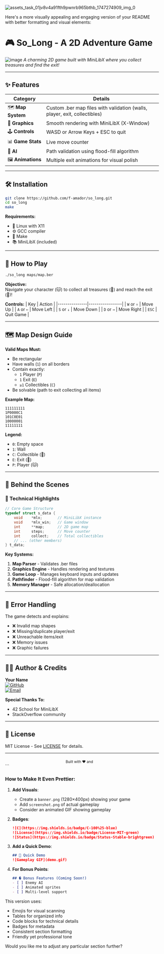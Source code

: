 ![assets_task_01jv8v4a91fth9pwnrb965bthb_1747274909_img_0](https://github.com/user-attachments/assets/da8bb8ed-3bea-4144-9453-95da7eb3695e)

Here's a more visually appealing and engaging version of your README with better formatting and visual elements:

# 🎮 So_Long - A 2D Adventure Game  

![image](https://github.com/user-attachments/assets/1afadf1b-9798-42d8-9b37-65f911bd8847) <!-- Add a nice banner image here if available -->
*A charming 2D game built with MiniLibX where you collect treasures and find the exit!*

---

## ✨ Features

| Category        | Details                                                                 |
|-----------------|-------------------------------------------------------------------------|
| 🗺️ **Map System**  | Custom .ber map files with validation (walls, player, exit, collectibles) |
| 🎨 **Graphics**    | Smooth rendering with MiniLibX (X-Window)                               |
| 🕹️ **Controls**    | WASD or Arrow Keys + ESC to quit                                       |
| 📊 **Game Stats**  | Live move counter                               |
| 🧠 **AI**          | Path validation using flood-fill algorithm                             |
| 🖼️ **Animations**  | Multiple exit animations for visual polish                             |

---

## 🛠️ Installation

```bash
git clone https://github.com/f-amador/so_long.git
cd so_long
make
```

**Requirements:**
- 🐧 Linux with X11
- ⚙️ GCC compiler
- 🔨 Make
- 📚 MiniLibX (included)

---

## 🎯 How to Play

```bash
./so_long maps/map.ber
```

**Objective:**  
Navigate your character (🐱) to collect all treasures (💎) and reach the exit (🚪)!

**Controls:**
| Key           | Action          |
|---------------|-----------------|
| `W` or `↑`    | Move Up         |
| `A` or `←`    | Move Left       |
| `S` or `↓`    | Move Down       |
| `D` or `→`    | Move Right      |
| `ESC`         | Quit Game       |

---

## 🗺️ Map Design Guide

**Valid Maps Must:**
- Be rectangular
- Have walls (`1`) on all borders
- Contain exactly:
  - `1` Player (`P`) 
  - `1` Exit (`E`)
  - `≥1` Collectibles (`C`)
- Be solvable (path to exit collecting all items)

**Example Map:**
```
111111111
1P0000C1
101C0E01
10000001
11111111
```

**Legend:**
- `0`: Empty space
- `1`: Wall
- `C`: Collectible (💎)
- `E`: Exit (🚪)
- `P`: Player (🐱)

---

## 🧠 Behind the Scenes

### 🔧 Technical Highlights

```c
// Core Game Structure
typedef struct s_data {
    void    *mlx;       // MiniLibX instance
    void    *mlx_win;   // Game window
    int     **map;      // 2D game map
    int     steps;      // Move counter
    int     collect;    // Total collectibles
    // ... (other members)
} t_data;
```

**Key Systems:**
1. **Map Parser** - Validates .ber files
2. **Graphics Engine** - Handles rendering and textures
3. **Game Loop** - Manages keyboard inputs and updates
4. **Pathfinder** - Flood-fill algorithm for map validation
5. **Memory Manager** - Safe allocation/deallocation

---

## 🚨 Error Handling

The game detects and explains:
- ❌ Invalid map shapes
- ❌ Missing/duplicate player/exit
- ❌ Unreachable items/exit
- ❌ Memory issues
- ❌ Graphic failures

---

## 👨‍💻 Author & Credits

**Your Name**  
[![GitHub](https://img.shields.io/badge/GitHub-Profile-blue?style=flat&logo=github)](https://github.com/yourusername)  
[![Email](https://img.shields.io/badge/Email-Contact%20Me-red?style=flat&logo=mail.ru)](mailto:your@email.com)

**Special Thanks To:**
- 42 School for MiniLibX
- StackOverflow community

---

## 📜 License

MIT License - See [LICENSE](LICENSE) for details.

---

<div align="center">
  <sub>Built with ❤️ and </sub>
  <img src="https://img.shields.io/badge/C-00599C?style=flat&logo=c&logoColor=white" height="14">
</div>
```

### How to Make It Even Prettier:

1. **Add Visuals**:
   - Create a `banner.png` (1280×400px) showing your game
   - Add `screenshot.png` of actual gameplay
   - Consider an animated GIF showing gameplay

2. **Badges**:
   ```markdown
   ![C](https://img.shields.io/badge/C-100%25-blue)
   ![License](https://img.shields.io/badge/License-MIT-green)
   ![Status](https://img.shields.io/badge/Status-Stable-brightgreen)
   ```

3. **Add a Quick Demo**:
   ```markdown
   ## 🎥 Quick Demo
   ![Gameplay GIF](demo.gif)
   ```

4. **For Bonus Points**:
   ```markdown
   ## � Bonus Features (Coming Soon!)
   - [ ] Enemy AI
   - [ ] Animated sprites
   - [ ] Multi-level support
   ```

This version uses:
- Emojis for visual scanning
- Tables for organized info
- Code blocks for technical details
- Badges for metadata
- Consistent section formatting
- Friendly yet professional tone

Would you like me to adjust any particular section further?
